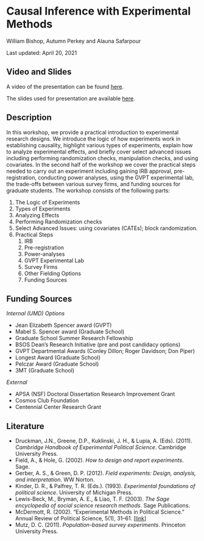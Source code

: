 # Causal Inference with Experimental Methods

William Bishop, Autumn Perkey and Alauna Safarpour

Last updated: April 20, 2021

## Video and Slides

A video of the presentation can be found [here](https://www.dropbox.com/s/l1ngmn187ofwg6g/experiments-asafarpour-wbishop-aperkey.mp4?dl=0).

The slides used for presentation are available [here](https://www.dropbox.com/s/t3fa0rgm3n7aket/ExperimentalResearch.pptx?dl=0).

## Description

In this workshop, we provide a practical introduction to experimental research designs. We introduce the logic of how experiments work in establishing causality, highlight various types of experiments, explain how to analyze experimental effects, and briefly cover select advanced issues including performing randomization checks, manipulation checks, and using covariates. In the second half of the workshop we cover the practical steps needed to carry out an experiment including gaining IRB approval, pre-registration, conducting power analyses,  using the GVPT experimental lab, the trade-offs between various survey firms, and funding sources for graduate students. The workshop consists of the following parts:

1. The Logic of Experiments
2. Types of Experiments
3. Analyzing Effects
4. Performing Randomization checks
5. Select Advanced Issues: using covariates (CATEs); block randomization.
6. Practical Steps
    1. IRB
    2. Pre-registration
    3. Power-analyses
    4. GVPT Experimental Lab
    5. Survey Firms
    6. Other Fielding Options
    7. Funding Sources 

## Funding Sources

_Internal (UMD) Options_

- Jean Elizabeth Spencer award (GVPT)
- Mabel S. Spencer award (Graduate School)
- Graduate School Summer Research Fellowship
- BSOS Dean’s Research Initiative (pre and post candidacy options)
- GVPT Departmental Awards (Conley Dillon; Roger Davidson; Don Piper)
- Longest Award (Graduate School)
- Pelczar Award (Graduate School)
- 3MT (Graduate School)

_External_

- APSA (NSF) Doctoral Dissertation Research Improvement Grant
- Cosmos Club Foundation
- Centennial Center Research Grant

## Literature

- Druckman, J.N., Greene, D.P., Kuklinski, J. H., & Lupia, A. (Eds). (2011). _Cambridge Handbook of Experimental Political Science_. Cambridge University Press.
- Field, A., & Hole, G. (2002). _How to design and report experiments_. Sage.
- Gerber, A. S., & Green, D. P. (2012). _Field experiments: Design, analysis, and interpretation_. WW Norton.
- Kinder, D. R., & Palfrey, T. R. (Eds.). (1993). _Experimental foundations of political science_. University of Michigan Press.
- Lewis-Beck, M., Bryman, A. E., & Liao, T. F. (2003). _The Sage encyclopedia of social science research methods_. Sage Publications.
- McDermott, R. (2002). “Experimental Methods in Political Science.” Annual Review of Political Science, 5(1), 31–61. [[link](https://www.annualreviews.org/doi/pdf/10.1146/annurev.polisci.5.091001.170657)]
- Mutz, D. C. (2011). _Population-based survey experiments_. Princeton University Press.